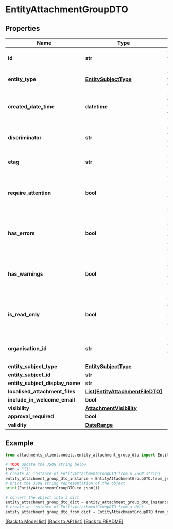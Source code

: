 # EntityAttachmentGroupDTO


## Properties

Name | Type | Description | Notes
------------ | ------------- | ------------- | -------------
**id** | **str** | Gets or sets the unique identifier. | [optional] 
**entity_type** | [**EntitySubjectType**](EntitySubjectType.md) | Gets or sets the type of the entity. | [optional] 
**created_date_time** | **datetime** | Gets or sets the date and time when the entity was created. | [optional] 
**discriminator** | **str** | Gets or sets the discriminator value. | [optional] 
**etag** | **str** | Gets or sets the ETag value. | [optional] 
**require_attention** | **bool** | Gets a value indicating whether the entity requires attention. | [optional] [readonly] 
**has_errors** | **bool** | Gets or sets a value indicating whether the entity has errors. | [optional] 
**has_warnings** | **bool** | Gets or sets a value indicating whether the entity has warnings. | [optional] 
**is_read_only** | **bool** | Gets or sets a value indicating whether the entity is read-only. | [optional] 
**organisation_id** | **str** | Gets or sets the organization identifier. | [optional] 
**entity_subject_type** | [**EntitySubjectType**](EntitySubjectType.md) |  | [optional] 
**entity_subject_id** | **str** |  | [optional] 
**entity_subject_display_name** | **str** |  | [optional] 
**localised_attachment_files** | [**List[EntityAttachmentFileDTO]**](EntityAttachmentFileDTO.md) |  | [optional] 
**include_in_welcome_email** | **bool** |  | [optional] 
**visibility** | [**AttachmentVisibility**](AttachmentVisibility.md) |  | [optional] 
**approval_required** | **bool** |  | [optional] 
**validity** | [**DateRange**](DateRange.md) |  | [optional] 

## Example

```python
from attachments_client.models.entity_attachment_group_dto import EntityAttachmentGroupDTO

# TODO update the JSON string below
json = "{}"
# create an instance of EntityAttachmentGroupDTO from a JSON string
entity_attachment_group_dto_instance = EntityAttachmentGroupDTO.from_json(json)
# print the JSON string representation of the object
print(EntityAttachmentGroupDTO.to_json())

# convert the object into a dict
entity_attachment_group_dto_dict = entity_attachment_group_dto_instance.to_dict()
# create an instance of EntityAttachmentGroupDTO from a dict
entity_attachment_group_dto_from_dict = EntityAttachmentGroupDTO.from_dict(entity_attachment_group_dto_dict)
```
[[Back to Model list]](../README.md#documentation-for-models) [[Back to API list]](../README.md#documentation-for-api-endpoints) [[Back to README]](../README.md)


